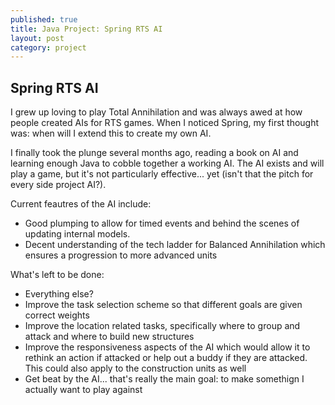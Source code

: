 ```yaml
---
published: true
title: Java Project: Spring RTS AI
layout: post
category: project
---
```



## Spring RTS AI
I grew up loving to play Total Annihilation and was always awed at how people created AIs for RTS games.  When I noticed Spring, my first thought was: when will I extend this to create my own AI.

I finally took the plunge several months ago, reading a book on AI and learning enough Java to cobble together a working AI.  The AI exists and will play a game, but it's not particularly effective... yet (isn't that the pitch for every side project AI?).

Current feautres of the AI include:

 - Good plumping to allow for timed events and behind the scenes of updating internal models.
 - Decent understanding of the tech ladder for Balanced Annihilation which ensures a progression to more advanced units


What's left to be done:

 - Everything else?
 - Improve the task selection scheme so that different goals are given correct weights
 - Improve the location related tasks, specifically where to group and attack and where to build new structures
 - Improve the responsiveness aspects of the AI which would allow it to rethink an action if attacked or help out a buddy if they are attacked.  This could also apply to the construction units as well
 - Get beat by the AI... that's really the main goal: to make somethign I actually want to play against
